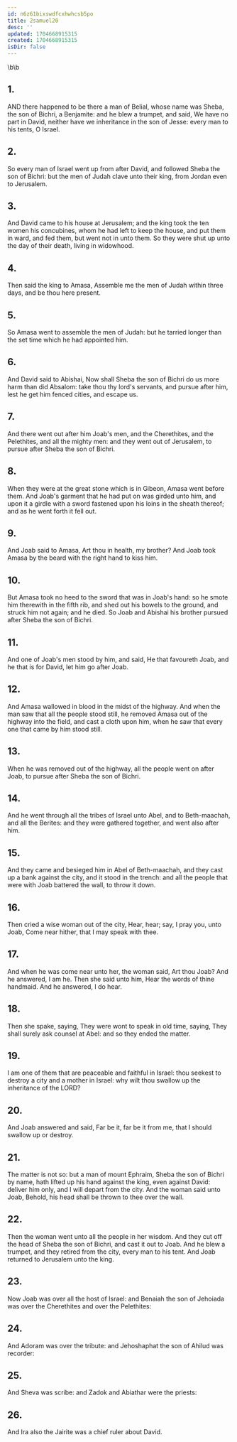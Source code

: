 ```yaml
---
id: n6z61bixswdfcxhwhcsb5po
title: 2samuel20
desc: ''
updated: 1704668915315
created: 1704668915315
isDir: false
---
```

\b\b
## 1.
AND there happened to be there a man of Belial, whose name was Sheba, the son of Bichri, a Benjamite: and he blew a trumpet, and said, We have no part in David, neither have we inheritance in the son of Jesse: every man to his tents, O Israel.
## 2.
So every man of Israel went up from after David, and followed Sheba the son of Bichri: but the men of Judah clave unto their king, from Jordan even to Jerusalem.
## 3.
And David came to his house at Jerusalem; and the king took the ten women his concubines, whom he had left to keep the house, and put them in ward, and fed them, but went not in unto them.  So they were shut up unto the day of their death, living in widowhood.
## 4.
Then said the king to Amasa, Assemble me the men of Judah within three days, and be thou here present.
## 5.
So Amasa went to assemble the men of Judah: but he tarried longer than the set time which he had appointed him.
## 6.
And David said to Abishai, Now shall Sheba the son of Bichri do us more harm than did Absalom: take thou thy lord's servants, and pursue after him, lest he get him fenced cities, and escape us.
## 7.
And there went out after him Joab's men, and the Cherethites, and the Pelethites, and all the mighty men: and they went out of Jerusalem, to pursue after Sheba the son of Bichri.
## 8.
When they were at the great stone which is in Gibeon, Amasa went before them.  And Joab's garment that he had put on was girded unto him, and upon it a girdle with a sword fastened upon his loins in the sheath thereof; and as he went forth it fell out.
## 9.
And Joab said to Amasa, Art thou in health, my brother?  And Joab took Amasa by the beard with the right hand to kiss him.
## 10.
But Amasa took no heed to the sword that was in Joab's hand: so he smote him therewith in the fifth rib, and shed out his bowels to the ground, and struck him not again; and he died.  So Joab and Abishai his brother pursued after Sheba the son of Bichri.
## 11.
And one of Joab's men stood by him, and said, He that favoureth Joab, and he that is for David, let him go after Joab.
## 12.
And Amasa wallowed in blood in the midst of the highway.  And when the man saw that all the people stood still, he removed Amasa out of the highway into the field, and cast a cloth upon him, when he saw that every one that came by him stood still.
## 13.
When he was removed out of the highway, all the people went on after Joab, to pursue after Sheba the son of Bichri.
## 14.
And he went through all the tribes of Israel unto Abel, and to Beth-maachah, and all the Berites: and they were gathered together, and went also after him.
## 15.
And they came and besieged him in Abel of Beth-maachah, and they cast up a bank against the city, and it stood in the trench: and all the people that were with Joab battered the wall, to throw it down.
## 16.
Then cried a wise woman out of the city, Hear, hear; say, I pray you, unto Joab, Come near hither, that I may speak with thee.
## 17.
And when he was come near unto her, the woman said, Art thou Joab?  And he answered, I am he.  Then she said unto him, Hear the words of thine handmaid.  And he answered, I do hear.
## 18.
Then she spake, saying, They were wont to speak in old time, saying, They shall surely ask counsel at Abel: and so they ended the matter.
## 19.
I am one of them that are peaceable and faithful in Israel: thou seekest to destroy a city and a mother in Israel: why wilt thou swallow up the inheritance of the LORD?
## 20.
And Joab answered and said, Far be it, far be it from me, that I should swallow up or destroy.
## 21.
The matter is not so: but a man of mount Ephraim, Sheba the son of Bichri by name, hath lifted up his hand against the king, even against David: deliver him only, and I will depart from the city.  And the woman said unto Joab, Behold, his head shall be thrown to thee over the wall.
## 22.
Then the woman went unto all the people in her wisdom.  And they cut off the head of Sheba the son of Bichri, and cast it out to Joab.  And he blew a trumpet, and they retired from the city, every man to his tent.  And Joab returned to Jerusalem unto the king.
## 23.
Now Joab was over all the host of Israel: and Benaiah the son of Jehoiada was over the Cherethites and over the Pelethites:
## 24.
And Adoram was over the tribute: and Jehoshaphat the son of Ahilud was recorder:
## 25.
And Sheva was scribe: and Zadok and Abiathar were the priests:
## 26.
And Ira also the Jairite was a chief ruler about David.
